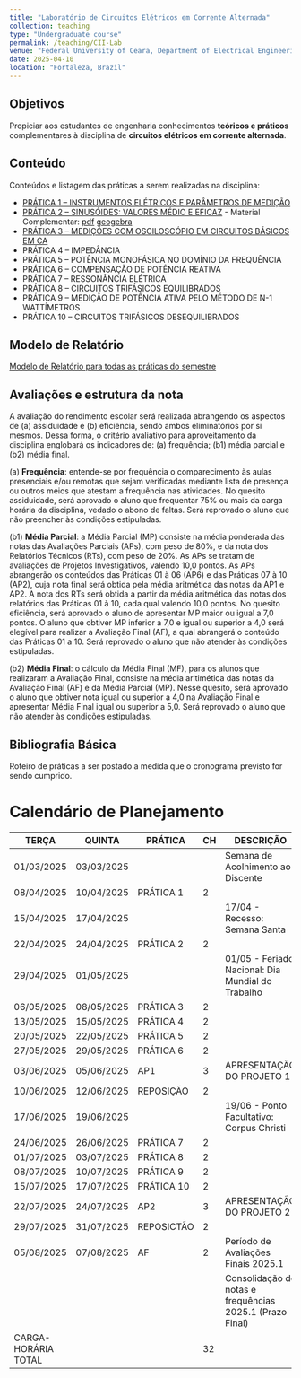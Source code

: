 ```yaml
---
title: "Laboratório de Circuitos Elétricos em Corrente Alternada"
collection: teaching
type: "Undergraduate course"
permalink: /teaching/CII-Lab
venue: "Federal University of Ceara, Department of Electrical Engineering"
date: 2025-04-10
location: "Fortaleza, Brazil"
---
```


## Objetivos

Propiciar aos estudantes de engenharia conhecimentos **teóricos e práticos** complementares à disciplina de **circuitos elétricos em corrente alternada**.

## Conteúdo

Conteúdos e listagem das práticas a serem realizadas na disciplina:

- [PRÁTICA 1 – INSTRUMENTOS ELÉTRICOS E PARÂMETROS DE MEDIÇÃO](https://drive.google.com/file/d/1fa-bsKBUKz1iVuaZCLPZgY0yeSsMw7LP/view?usp=sharing)
- [PRÁTICA 2 – SINUSÓIDES: VALORES MÉDIO E EFICAZ](https://drive.google.com/file/d/19VbHCvMmbyNnBR5G_uyiHrW1LU0E9nPp/view?usp=sharing) - Material Complementar: [pdf](https://drive.google.com/file/d/1qB7rxzvwnACqE5rjZKdOQh4ZFej_vjfk/view?usp=sharing) [geogebra](https://drive.google.com/file/d/1JkR5Hf5nfLu3aETYMq9znHDLERsJIJFZ/view?usp=sharing)
- [PRÁTICA 3 – MEDIÇÕES COM OSCILOSCÓPIO EM CIRCUITOS BÁSICOS EM CA](https://drive.google.com/file/d/1kQoBRaidtvmVR9ye1CMA6i10tPjhQYhh/view?usp=sharing)
- PRÁTICA 4 – IMPEDÂNCIA
- PRÁTICA 5 – POTÊNCIA MONOFÁSICA NO DOMÍNIO DA FREQUÊNCIA
- PRÁTICA 6 – COMPENSAÇÃO DE POTÊNCIA REATIVA
- PRÁTICA 7 – RESSONÂNCIA ELÉTRICA
- PRÁTICA 8 – CIRCUITOS TRIFÁSICOS EQUILIBRADOS
- PRÁTICA 9 – MEDIÇÃO DE POTÊNCIA ATIVA PELO MÉTODO DE N-1 WATTÍMETROS
- PRÁTICA 10 – CIRCUITOS TRIFÁSICOS DESEQUILIBRADOS

## Modelo de Relatório

[Modelo de Relatório para todas as práticas do semestre](https://drive.google.com/file/d/1GZ1fYzrnRxrkhZJw72JkiaNh9QCy79bQ/view?usp=sharing)

## Avaliações e estrutura da nota

A avaliação do rendimento escolar será realizada abrangendo os aspectos de (a) assiduidade e (b) eficiência, sendo
ambos eliminatórios por si mesmos. Dessa forma, o critério avaliativo para aproveitamento da disciplina englobará
os indicadores de: (a) frequência; (b1) média parcial e (b2) média final.

(a) **Frequência**: entende-se por frequência o comparecimento às aulas presenciais e/ou remotas que sejam
verificadas mediante lista de presença ou outros meios que atestam a frequência nas atividades. No quesito
assiduidade, será aprovado o aluno que frequentar 75% ou mais da carga horária da disciplina, vedado o abono de
faltas. Será reprovado o aluno que não preencher às condições estipuladas.

(b1) **Média Parcial**: a Média Parcial (MP) consiste na média ponderada das notas das Avaliações Parciais (APs),
com peso de 80%, e da nota dos Relatórios Técnicos (RTs), com peso de 20%. As APs se tratam de avaliações de
Projetos Investigativos, valendo 10,0 pontos. As APs abrangerão os conteúdos das Práticas 01 à 06 (AP6) e das
Práticas 07 à 10 (AP2), cuja nota final será obtida pela média aritmética das notas da AP1 e AP2. A nota dos RTs
será obtida a partir da média aritmética das notas dos relatórios das Práticas 01 à 10, cada qual valendo 10,0
pontos. No quesito eficiência, será aprovado o aluno de apresentar MP maior ou igual a 7,0 pontos. O aluno que
obtiver MP inferior a 7,0 e igual ou superior a 4,0 será elegível para realizar a Avaliação Final (AF), a qual abrangerá
o conteúdo das Práticas 01 a 10. Será reprovado o aluno que não atender às condições estipuladas.

(b2) **Média Final**: o cálculo da Média Final (MF), para os alunos que realizaram a Avaliação Final, consiste na média
aritimética das notas da Avaliação Final (AF) e da Média Parcial (MP). Nesse quesito, será aprovado o aluno que
obtiver nota igual ou superior a 4,0 na Avaliação Final e apresentar Média Final igual ou superior a 5,0. Será
reprovado o aluno que não atender às condições estipuladas.

## Bibliografia Básica

Roteiro de práticas a ser postado a medida que o cronograma previsto for sendo cumprido.

# Calendário de Planejamento

| TERÇA               | QUINTA     | PRÁTICA    | CH | DESCRIÇÃO                                                |
|---------------------|------------|------------|----|----------------------------------------------------------|
| 01/03/2025          | 03/03/2025 |            |    | Semana de Acolhimento ao Discente                        |
| 08/04/2025          | 10/04/2025 | PRÁTICA 1  | 2  |                                                          |
| 15/04/2025          | 17/04/2025 |            |    | 17/04 - Recesso: Semana Santa                            |
| 22/04/2025          | 24/04/2025 | PRÁTICA 2  | 2  |                                                          |
| 29/04/2025          | 01/05/2025 |            |    | 01/05 - Feriado Nacional: Dia Mundial do Trabalho        |
| 06/05/2025          | 08/05/2025 | PRÁTICA 3  | 2  |                                                          |
| 13/05/2025          | 15/05/2025 | PRÁTICA 4  | 2  |                                                          |
| 20/05/2025          | 22/05/2025 | PRÁTICA 5  | 2  |                                                          |
| 27/05/2025          | 29/05/2025 | PRÁTICA 6  | 2  |                                                          |
| 03/06/2025          | 05/06/2025 | AP1        | 3  | APRESENTAÇÃO DO PROJETO 1                                |
| 10/06/2025          | 12/06/2025 | REPOSIÇÃO  | 2  |                                                          |
| 17/06/2025          | 19/06/2025 |            |    | 19/06 - Ponto Facultativo: Corpus Christi                |
| 24/06/2025          | 26/06/2025 | PRÁTICA 7  | 2  |                                                          |
| 01/07/2025          | 03/07/2025 | PRÁTICA 8  | 2  |                                                          |
| 08/07/2025          | 10/07/2025 | PRÁTICA 9  | 2  |                                                          |
| 15/07/2025          | 17/07/2025 | PRÁTICA 10 | 2  |                                                          |
| 22/07/2025          | 24/07/2025 | AP2        | 3  | APRESENTAÇÃO DO PROJETO 2                                |
| 29/07/2025          | 31/07/2025 | REPOSICTÃO | 2  |                                                          |
| 05/08/2025          | 07/08/2025 | AF         | 2  | Período de Avaliações Finais 2025.1                      |
|                     |            |            |    | Consolidação de notas e frequências 2025.1 (Prazo Final) |
| CARGA-HORÁRIA TOTAL |            |            | 32 |                                                          |